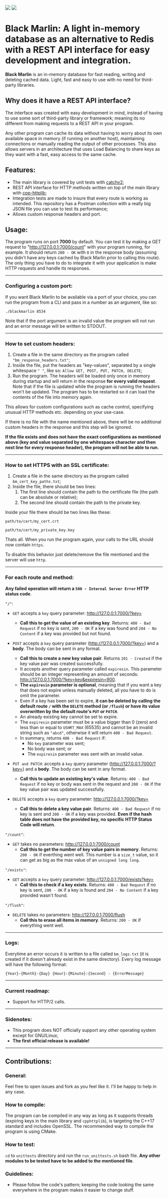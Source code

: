 ![](https://img.shields.io/github/repo-size/JustAn0therDev/black-marlin) ![](https://img.shields.io/github/license/JustAn0therDev/black-marlin)

# Black Marlin: A light in-memory database as an alternative to Redis with a REST API interface for easy development and integration.
**Black Marlin** is an in-memory database for fast reading, writing and deleting cached data. Light, fast and easy to use with no need for third-party libraries.


## Why does it have a REST API interface?
The interface was created with easy development in mind, instead of having to use some sort of third-party library or framework; meaning its no different from making requests to a REST API in your program.

Any other program can cache its data without having to worry about its own available space in memory (if running on another host), maintaining connections or manually reading the output of other processes.
This also allows servers in an architecture that uses Load Balancing to share keys as they want with a fast, easy access to the same cache.


## Features:
- The main library is covered by unit tests with [catchv2](https://github.com/catchorg/Catch2);
- REST API interface for HTTP methods written on top of the main library with [cpp-httplib](https://github.com/yhirose/cpp-httplib);
- Integration tests are made to insure that every route is working as intended. This repository has a Postman collection with a really big JSON file you can use to test its performance;
- Allows custom response headers and port.

## Usage:
The program runs on port **7000** by default. You can test it by making a GET request to "http://127.0.0.1:7000/count" with your program running, for example. It should return `200 - OK` with `0` in the response body (assuming you didn't have any keys cached by Black Marlin prior to calling this route). The only thing you have to do to integrate it with your application is make HTTP requests and handle its responses.

--------------------------

### Configuring a custom port:
If you want Black Marlin to be available via a port of your choice, you can run the program from a CLI and pass in a number as an argument, like so:

`./blackmarlin 8534`

Note that if the port argument is an invalid value the program will not run and an error message will be written to STDOUT.

--------------------------

### How to set custom headers:

1. Create a file in the same directory as the program called `"bm_response_headers.txt"`;
2. Inside the file, put the headers as "key-values", separated by a single whitespace `" "`, like so: `Allow GET, POST, PUT, PATCH, DELETE`;
3. Run the program. The headers will be loaded only once in memory during startup and will return in the response **for every valid request**. Note that if the file is updated while the program is running the headers won't be updated. The program has to be restarted so it can load the contents of the file into memory again.

This allows for custom configurations such as cache control, specifying unusual HTTP methods etc. depending on your use-case.

If there is no file with the name mentioned above, there will be no additional custom headers in the response and this step will be ignored.

**If the file exists and does not have the exact configurations as mentioned above (key and value separated by one whitespace character and then next line for every response header), the program will not be able to run.**

--------------------------

### How to set HTTPS with an SSL certificate:

1. Create a file in the same directory as the program called `bm_cert_key_paths.txt`;
2. Inside the file, there should be two lines:
    1. The first line should contain the path to the certificate file (the path can be absolute or relative);
    2. The second line should contain the path to the private key.


Inside your file there should be two lines like these:

`path/to/cert/my_cert.crt`

`path/to/cert/my_private_key.key`

Thats all. When you run the program again, your calls to the URL should now contain `https`.

To disable this behavior just delete/remove the file mentioned and the server will use `http`.

--------------------------

### For each route and method:
**Any failed operation will return a `500 - Internal Server Error` HTTP status code**.


`"/"`:
- `GET` accepts a `key` query parameter: http://127.0.0.1:7000/?key=
	- **Call this to get the value of an existing key**. Returns: `400 - Bad Request` if no key is sent, `200 - OK` if a key was found and `204 - No Content` if a key was provided but not found.

- `POST` accepts a `key` query parameter (http://127.0.0.1:7000/?key=) and a **body**. The body can be sent in any format.
	- **Call this to create a new key value pair**. Returns `201 - Created` if the key value pair was created successfully.
	- It accepts another query parameter called `expiresin`. This parameter should be an integer representing an amount of seconds: http://127.0.0.1:7000/?key=key&expiresin=900.
	- **The `expiresin` parameter is optional**, meaning that if you want a key that does not expire unless manually deleted, all you have to do is omit the parameter.
	- Even if a key has been set to expire, **it can be deleted by calling the default route `/` with the `DELETE` method (or `/flush`) or have its value overwritten by the default route's `PUT` or `PATCH`**.
	- An already existing key cannot be set to expire.
	- The `expiresin` parameter must be a value bigger than 0 (zero) and less than or equal to `USHRT_MAX` (65535) and cannot be an invalid string such as `"abcd"`, otherwise it will return `400 - Bad Request`.
	- In summary, returns `400 - Bad Request` if:
		- No `key` parameter was sent;
		- No body was sent; or
		- The `expiresin` parameter was sent with an invalid value.

- `PUT and PATCH`: accepts a `key` query parameter (http://127.0.0.1:7000/?key=) and a **body**. The body can be sent in any format.
	- **Call this to update an existing key's value**. Returns: `400 - Bad Request` if no key or body was sent in the request and `200 - OK` if the key value pair was updated successfully.

- `DELETE` accepts a `key` query parameter: http://127.0.0.1:7000/?key=
	- **Call this to delete a key value pair**. Returns: `400 - Bad Request` if no key is sent and `200 - OK` if a key was provided. **Even if the hash table does not have the provided key, no specific HTTP Status Code will return**.

`"/count"`:
- `GET` takes no parameters: http://127.0.0.1:7000/count
	- **Call this to get the number of key value pairs in memory**. Returns: `200 - OK` if everthing went well. This number is a `size_t` value, so it can get as big as the max value of an `unsigned long long`.

`"/exists"`:
- `GET` accepts a `key` query parameter: http://127.0.0.1:7000/exists?key=
	- **Call this to check if a key exists**. Returns: `400 - Bad Request` if no key is sent, `200 - OK` if a key is found and `204 - No Content` if a key provided wasn't found.

`"/flush"`:
- `DELETE` takes no parameters: http://127.0.0.1:7000/flush
	- **Call this to erase all items in memory**. Returns: `200 - OK` if everything went well.

---------------------------

### Logs:
Everytime an error occurs it is written to a file called `bm_logs.txt` (it is created if it doesn't already exist in the same directory). Every log message will have the following format:

`{Year}-{Month}-{Day} {Hour}:{Minute}:{Second} - {ErrorMessage}`

---------------------------

### Current roadmap:
- Support for HTTP/2 calls.

---------------------------

### Sidenotes:
- This program does NOT officially support any other operating system except for GNU/Linux;
- **The first official release is available!**

---------------------------

## Contributions:

### General:
Feel free to open issues and fork as you feel like it. I'll be happy to help in any case.

### How to compile:
The program can be compiled in any way as long as it supports threads (expiring keys in the main library and `cpphttplib`), is targeting the C++17 standard and includes OpenSSL. The recommended way to compile the program is using CMake.

### How to test:
`cd` to `unittests` directory and run the `run_unittests.sh` bash file. **Any other modules to be tested have to be added to the mentioned file**.

### Guidelines:
- Please follow the code's pattern; keeping the code looking the same everywhere in the program makes it easier to change stuff.
